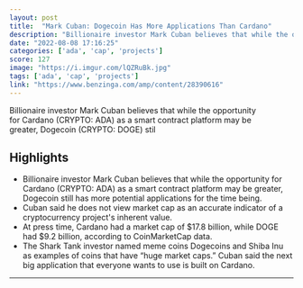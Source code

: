 ```yaml
---
layout: post
title:  "Mark Cuban: Dogecoin Has More Applications Than Cardano"
description: "Billionaire investor Mark Cuban believes that while the opportunity for Cardano (CRYPTO: ADA) as a smart contract platform may be greater, Dogecoin (CRYPTO: DOGE) stil"
date: "2022-08-08 17:16:25"
categories: ['ada', 'cap', 'projects']
score: 127
image: "https://i.imgur.com/lQZRuBk.jpg"
tags: ['ada', 'cap', 'projects']
link: "https://www.benzinga.com/amp/content/28390616"
---
```


Billionaire investor Mark Cuban believes that while the opportunity for Cardano (CRYPTO: ADA) as a smart contract platform may be greater, Dogecoin (CRYPTO: DOGE) stil

## Highlights

- Billionaire investor Mark Cuban believes that while the opportunity for Cardano (CRYPTO: ADA) as a smart contract platform may be greater, Dogecoin still has more potential applications for the time being.
- Cuban said he does not view market cap as an accurate indicator of a cryptocurrency project's inherent value.
- At press time, Cardano had a market cap of $17.8 billion, while DOGE had $9.2 billion, according to CoinMarketCap data.
- The Shark Tank investor named meme coins Dogecoins and Shiba Inu as examples of coins that have “huge market caps.” Cuban said the next big application that everyone wants to use is built on Cardano.

---
